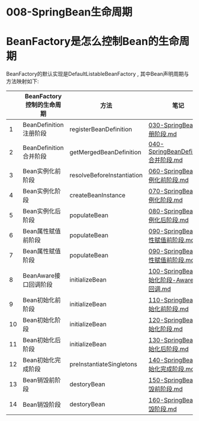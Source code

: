 # 008-SpringBean生命周期

# BeanFactory是怎么控制Bean的生命周期

BeanFactory的默认实现是DefaultListableBeanFactory , 其中Bean声明周期与方法映射如下:

|      | BeanFactory控制的生命周期 | 方法                       | 笔记                                                         |
| ---- | ------------------------- | -------------------------- | ------------------------------------------------------------ |
| 1    | BeanDefinition注册阶段    | registerBeanDefinition     | [030-SpringBean注册阶段.md](030-SpringBean注册阶段.md)       |
| 2    | BeanDefinition合并阶段    | getMergedBeanDefinition    | [040-SpringBeanDefinition合并阶段.md](040-SpringBeanDefinition合并阶段.md) |
| 3    | Bean实例化前阶段          | resolveBeforeInstantiation | [060-SpringBean实例化前阶段.md](060-SpringBean实例化前阶段.md) |
| 4    | Bean实例化阶段            | createBeanInstance         | [070-SpringBean实例化阶段.md](070-SpringBean实例化阶段.md)   |
| 5    | Bean实例化后阶段          | populateBean               | [080-SpringBean实例化后阶段.md](080-SpringBean实例化后阶段.md) |
| 6    | Bean属性赋值前阶段        | populateBean               | [090-SpringBean属性赋值前阶段.md](090-SpringBean属性赋值前阶段.md) |
| 7    | Bean属性赋值阶段          | populateBean               | [090-SpringBean属性赋值前阶段.md](090-SpringBean属性赋值前阶段.md) |
| 8    | BeanAware接口回调阶段     | initializeBean             | [100-SpringBean初始化阶段-Aware接口回调.md](100-SpringBean初始化阶段-Aware接口回调.md) |
| 9    | Bean初始化前阶段          | initializeBean             | [110-SpringBean初始化前阶段.md](110-SpringBean初始化前阶段.md) |
| 10   | Bean初始化阶段            | initializeBean             | [120-SpringBean初始化阶段.md](120-SpringBean初始化阶段.md)   |
| 11   | Bean初始化后阶段          | initializeBean             | [130-SpringBean初始化后阶段.md](130-SpringBean初始化后阶段.md) |
| 12   | Bean初始化完成阶段        | preInstantiateSingletons   | [140-SpringBean初始化完成阶段.md](140-SpringBean初始化完成阶段.md) |
| 13   | Bean销毁前阶段            | destoryBean                | [150-SpringBean销毁前阶段.md](150-SpringBean销毁前阶段.md)   |
| 14   | Bean销毁阶段              | destoryBean                | [160-SpringBean销毁阶段.md](160-SpringBean销毁阶段.md)       |

